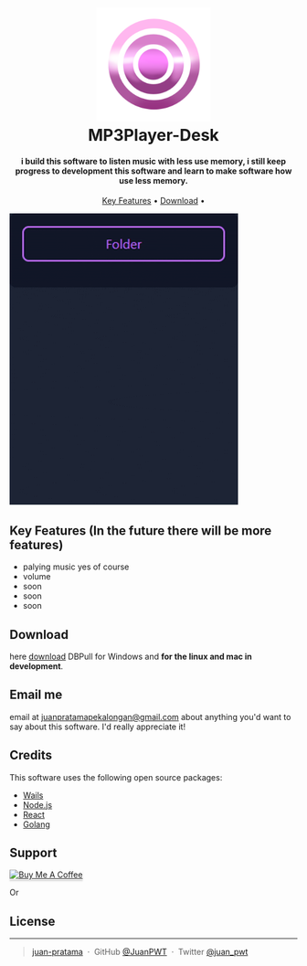 <h1 align="center">
  <br>
  <a href="http://www.amitmerchant.com/electron-markdownify"><img src="./build/appicon.png" alt="Markdownify" width="200"></a>
  <br>
     MP3Player-Desk
  <br>
</h1>

<h4 align="center">i build this software to listen music with less use memory, i still keep progress to development this software and learn to make software how use less memory.</h4>

<p align="center">
  <a href="#key-features">Key Features</a> •
  <a href="#download">Download</a> •
</p>

![screenshot](demo.gif)

## Key Features (In the future there will be more features)

- palying music yes of course
- volume
- soon
- soon 
- soon 

## Download

here [download](https://github.com/amitmerchant1990/electron-markdownify/releases/tag/v1.2.0) DBPull for Windows and **for the linux and mac in development**.

## Email me

email at <juanpratamapekalongan@gmail.com> about anything you'd want to say about this software. I'd really appreciate it!

## Credits

This software uses the following open source packages:

- [Wails](https://wails.io/)
- [Node.js](https://nodejs.org/)
- [React](https://react.dev/)
- [Golang](https://go.dev/)

## Support

<a href="https://tako.id/jpwt11" target="_blank"><img src="https://www.buymeacoffee.com/assets/img/custom_images/purple_img.png" alt="Buy Me A Coffee" style="height: 41px !important;width: 174px !important;box-shadow: 0px 3px 2px 0px rgba(190, 190, 190, 0.5) !important;-webkit-box-shadow: 0px 3px 2px 0px rgba(190, 190, 190, 0.5) !important;" ></a>

<p>Or</p>

## License

---

> [juan-pratama](https://juan-pratama.vercel.app/) &nbsp;&middot;&nbsp;
> GitHub [@JuanPWT](https://github.com/juanPWT) &nbsp;&middot;&nbsp;
> Twitter [@juan_pwt](https://twitter.com/juan_pwt)
